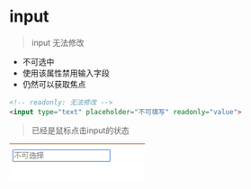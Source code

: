 # input

> input 无法修改

* 不可选中
* 使用该属性禁用输入字段
* 仍然可以获取焦点

```html
<!-- readonly: 无法修改 -->
<input type="text" placeholder="不可填写" readonly="value">
```

> 已经是鼠标点击input的状态

![Image text](./img/无法修改.jpg)
